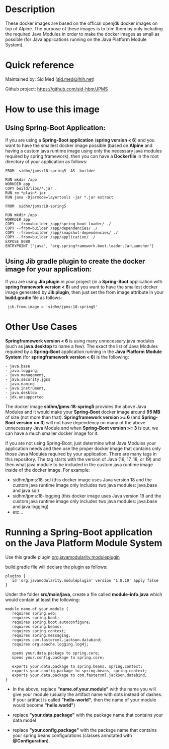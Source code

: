 # Description

These docker images are based on the official openjdk docker images on top of Alpine. The purpose of these images is to trim them by only including the required Java Modules in order to make the docker images as small as possible (for Java applications running on the Java Platform Module System).

# Quick reference

Maintained by:  Sid Med (sid.med@lhih.net)

Github project:  https://github.com/sid-hbm/JPMS

# How to use this image

##  Using Spring-Boot Application:

If you are using a **Spring-Boot application** (**spring version < 6**) and you want to have the smallest docker image possible (based on **Alpine** and having a custom java runtime image using only the necessary java modules required by spring framework), then you can have a **Dockerfile** in the root directory of your application as follows:

    FROM  sidhm/jpms:18-spring5  AS  builder

    RUN mkdir /app
    WORKDIR app
    COPY build/libs/*.jar .
    RUN rm *plain*.jar
    RUN java -Djarmode=layertools -jar *.jar extract

    FROM  sidhm/jpms:18-spring5

    RUN mkdir /app
    WORKDIR app
    COPY --from=builder /app/spring-boot-loader/ ./
    COPY --from=builder /app/dependencies/ ./
    COPY --from=builder /app/snapshot-dependencies/ ./
    COPY --from=builder /app/application/ ./
    EXPOSE 8080
    ENTRYPOINT ["java", "org.springframework.boot.loader.JarLauncher"]

##  Using Jib gradle plugin to create the docker image for your application:

If you are using **Jib plugin** in your project (in a **Spring-Boot** application with **spring framework version < 6**) and you want to have the smallest docker image generated by **Jib plugin**, then just set the from image attribute in your **build.gradle** file as follows:

     jib.from.image = 'sidhm/jpms:18-spring5'

# Other Use Cases

**Springframework version < 6** is using many unnecessary java modules (such as **java.desktop** to name a few). The exact the list of Java Modules required by a **Spring-Boot** application running in the **Java Platform Module System** (for **springframework version < 6**) is the following:

    - java.base
    - java.logging,
    - java.management,
    - java.security.jgss 
    - java.naming
    - java.instrument,
    - java.desktop
    - jdk.unsupported

The docker image **sidhm/jpms:18-spring5** provides the above Java Modules and it would make your **Spring-Boot** docker image around **95 MB** of size (not more than that). **Springframework version >= 6**  (and **Spring-Boot version >= 3**) will not have dependency on many of the above unnecessary Java Module and when **Spring-Boot version >= 3** is out, we can have a much smaller docker image for it.

If you are not using Spring-Boot, just determine what Java Modules your application needs and then use the proper docker image that contains only those Java Modules required by your application. There are many tags in this repository. The tag starts with the version of Java (16, 17, 18, or 19) and then what java module to be included in the custom java runtime image inside of the docker image. For example:

- sidhm/jpms:18-sql      (this docker image uses Java version 18 and the custom java runtime image only includes two java modules: java.base and java.sql)
- sidhm/jpms:18-logging      (this docker image uses Java version 18 and the custom java runtime image only includes two java modules: java.base and java.logging)
- etc...

# Running a Spring-Boot application on the Java Platform Module System

Use this gradle plugin [org.javamodularity.moduleplugin](https://github.com/java9-modularity/gradle-modules-plugin)

build.gradle file will declare the plugin as follows:

    plugins {
       id 'org.javamodularity.moduleplugin' version '1.8.10' apply false
    }

Under the folder **src/main/java**, create a file called **module-info.java** which would contain at least the following:

    module name.of.your.module {
       requires spring.web;
       requires spring.boot;
       requires spring.boot.autoconfigure;
       requires spring.beans;
       requires spring.context;
       requires spring.messaging;
       requires com.fasterxml.jackson.databind;
       requires org.apache.logging.log4j;

       opens your.data.package to spring.core;
       opens your.config.package to spring.core;

       exports your.data.package to spring.beans, spring.context;
       exports your.config.package to spring.beans, spring.context;
       exports your.data.package to com.fasterxml.jackson.databind;
    }

- In the above, replace **"name.of.your.module"** with the name you will give your module (usually the artifact name with dots instead of dashes. If your artifact is called **"hello-world"**, then the name of your module would become **"hello.world"**)

- replace **"your.data.package"** with the package name that contains your data model

- replace **"your.config.package"** with the package name that contains your spring beans configurations (classes annotated with **@Configuration**). 
